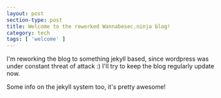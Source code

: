 ```yaml
---
layout: post
section-type: post
title: Welcome to the reworked Wannabesec.ninja blog!
category: tech
tags: [ 'welcome' ]
---
```


I'm reworking the blog to something jekyll based, since wordpress was under constant threat of attack :)
I'll try to keep the blog regularly update now.

Some info on the jekyll system too, it's pretty awesome! 
